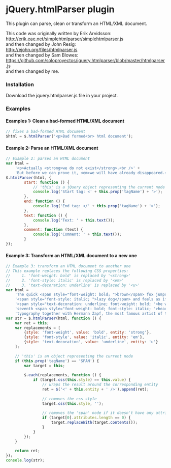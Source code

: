 jQuery.htmlParser plugin
========================

This plugin can parse, clean or transform an HTML/XML document.

This code was originally written by Erik Arvidsson:  
http://erik.eae.net/simplehtmlparser/simplehtmlparser.js  
and then changed by John Resig:  
http://ejohn.org/files/htmlparser.js  
and then changed by Sam Blowes:  
https://github.com/soloproyectos/jquery.htmlparser/blob/master/htmlparser.js  
and then changed by me.

### Installation
Download the jquery.htmlparser.js file in your project.

### Examples

#### Examples 1: Clean a bad-formed HTML/XML document

```JavaScript
// fixes a bad-formed HTML document
$html = $.htmlParser('<p>Bad formed<br> html document');
```
    
#### Example 2: Parse an HTML/XML document

```JavaScript
// Example 2: parses an HTML document
var html =
    '<p>Actually <strong>we do not exist</strong>.<br />' +
    'But before we can prove it, <em>we will have already disappeared.</em></p>';
$.htmlParser(html, {
        start: function () {
            // 'this' is a jQuery object representing the current node
            console.log('Start tag: <' + this.prop('tagName') + '>');
        },
        end: function () {
            console.log('End tag: </' + this.prop('tagName') + '>');
        },
        text: function () {
            console.log('Text: ' + this.text());
        },
        comment: function (text) {
            console.log('Comment: ' + this.text());
        }
});
```
    

#### Example 3: Transform an HTML/XML document to a new one

```JavaScript
// Example 3: transform an HTML document to another one
// This example replaces the following CSS properties:
//     1. 'font-weight: bold' is replaced by '<strong>'
//     2. 'font-style: italic' is replaced by '<em>'
//     3. 'text-decoration: underline' is replaced by '<u>'
var html =
    'The quick <span style="font-weight: bold; ">brown</span> fox jumps over the ' +
    '<span style="font-style: italic; ">lazy dog</span> and feels as if ' +
    '<span style="text-decoration: underline; font-weight: bold; ">he were in the </span> ' +
    'seventh <span style="font-weight: bold; font-style: italic; ">heaven of</span> ' +
    'typography together with Hermann Zapf, the most famous artist of the...';
var str = $.htmlParser(html, function () {
    var ret = this;
    var replacements = [
        {style: 'font-weight', value: 'bold', entity: 'strong'},
        {style: 'font-style', value: 'italic', entity: 'em'},
        {style: 'text-decoration', value: 'underline', entity: 'u'}
    ];
    
    // 'this' is an object representing the current node
    if (this.prop('tagName') == 'SPAN') {
        var target = this;
        
        $.each(replacements, function () {
            if (target.css(this.style) == this.value) {
                // wraps the result around the corresponding entity
                ret = $('<' + this.entity + ' />').append(ret);
                
                // removes the css style
                target.css(this.style, '');
                
                // removes the 'span' node if it doesn't have any attribute
                if (target[0].attributes.length == 0) {
                    target.replaceWith(target.contents());
                }
            }
        });
    }
    
    return ret;
});
console.log(str);
```
